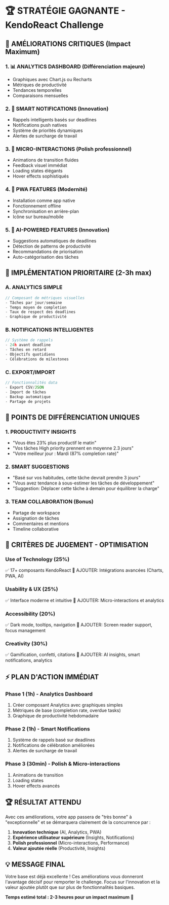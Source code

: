 # 🏆 STRATÉGIE GAGNANTE - KendoReact Challenge

## 🎯 AMÉLIORATIONS CRITIQUES (Impact Maximum)

### 1. 📊 ANALYTICS DASHBOARD (Différenciation majeure)
- Graphiques avec Chart.js ou Recharts
- Métriques de productivité
- Tendances temporelles
- Comparaisons mensuelles

### 2. 🔔 SMART NOTIFICATIONS (Innovation)
- Rappels intelligents basés sur deadlines
- Notifications push natives
- Système de priorités dynamiques
- Alertes de surcharge de travail

### 3. 🎨 MICRO-INTERACTIONS (Polish professionnel)
- Animations de transition fluides
- Feedback visuel immédiat
- Loading states élégants
- Hover effects sophistiqués

### 4. 📱 PWA FEATURES (Modernité)
- Installation comme app native
- Fonctionnement offline
- Synchronisation en arrière-plan
- Icône sur bureau/mobile

### 5. 🤖 AI-POWERED FEATURES (Innovation)
- Suggestions automatiques de deadlines
- Détection de patterns de productivité
- Recommandations de priorisation
- Auto-catégorisation des tâches

## 🎯 IMPLÉMENTATION PRIORITAIRE (2-3h max)

### A. ANALYTICS SIMPLE
```typescript
// Composant de métriques visuelles
- Tâches par jour/semaine
- Temps moyen de completion
- Taux de respect des deadlines
- Graphique de productivité
```

### B. NOTIFICATIONS INTELLIGENTES
```typescript
// Système de rappels
- 24h avant deadline
- Tâches en retard
- Objectifs quotidiens
- Célébrations de milestones
```

### C. EXPORT/IMPORT
```typescript
// Fonctionnalités data
- Export CSV/JSON
- Import de tâches
- Backup automatique
- Partage de projets
```

## 🏅 POINTS DE DIFFÉRENCIATION UNIQUES

### 1. PRODUCTIVITY INSIGHTS
- "Vous êtes 23% plus productif le matin"
- "Vos tâches High priority prennent en moyenne 2.3 jours"
- "Votre meilleur jour : Mardi (87% completion rate)"

### 2. SMART SUGGESTIONS
- "Basé sur vos habitudes, cette tâche devrait prendre 3 jours"
- "Vous avez tendance à sous-estimer les tâches de développement"
- "Suggestion: Déplacer cette tâche à demain pour équilibrer la charge"

### 3. TEAM COLLABORATION (Bonus)
- Partage de workspace
- Assignation de tâches
- Commentaires et mentions
- Timeline collaborative

## 🎯 CRITÈRES DE JUGEMENT - OPTIMISATION

### Use of Technology (25%)
✅ 17+ composants KendoReact
🚀 AJOUTER: Intégrations avancées (Charts, PWA, AI)

### Usability & UX (25%)
✅ Interface moderne et intuitive
🚀 AJOUTER: Micro-interactions et analytics

### Accessibility (20%)
✅ Dark mode, tooltips, navigation
🚀 AJOUTER: Screen reader support, focus management

### Creativity (30%)
✅ Gamification, confetti, citations
🚀 AJOUTER: AI insights, smart notifications, analytics

## ⚡ PLAN D'ACTION IMMÉDIAT

### Phase 1 (1h) - Analytics Dashboard
1. Créer composant Analytics avec graphiques simples
2. Métriques de base (completion rate, overdue tasks)
3. Graphique de productivité hebdomadaire

### Phase 2 (1h) - Smart Notifications
1. Système de rappels basé sur deadlines
2. Notifications de célébration améliorées
3. Alertes de surcharge de travail

### Phase 3 (30min) - Polish & Micro-interactions
1. Animations de transition
2. Loading states
3. Hover effects avancés

## 🏆 RÉSULTAT ATTENDU

Avec ces améliorations, votre app passera de "très bonne" à "exceptionnelle" et se démarquera clairement de la concurrence par :

1. **Innovation technique** (AI, Analytics, PWA)
2. **Expérience utilisateur supérieure** (Insights, Notifications)
3. **Polish professionnel** (Micro-interactions, Performance)
4. **Valeur ajoutée réelle** (Productivité, Insights)

## 💡 MESSAGE FINAL

Votre base est déjà excellente ! Ces améliorations vous donneront l'avantage décisif pour remporter le challenge. Focus sur l'innovation et la valeur ajoutée plutôt que sur plus de fonctionnalités basiques.

**Temps estimé total : 2-3 heures pour un impact maximum** 🚀